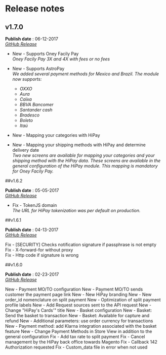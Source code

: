 # Release notes


## v1.7.0

**Publish date** : 06-12-2017  
[*GitHub Release*](https://github.com/hipay/hipay-fullservice-sdk-magento1/releases/tag/1.7.0)


* New - Supports Oney Facily Pay  
*Oney Facily Pay 3X and 4X with fees or no fees*

* New - Supports AstroPay  
*We added several payment methods for Mexico and Brazil.
The module now supports:*
  * *OXXO*
  * *Aura*
  * *Caïxa*
  * *BBVA Bancomer*
  * *Santander cash*
  * *Bradesco*
  * *Boleto*
  * *Itaú*


* New - Mapping your categories with HiPay  
* New - Mapping your shipping methods with HiPay and determine delivery date  
*Two new screens are available for mapping your categories and your shipping method with the HiPay data. These screens are available in the general configuration of the HiPay module.
This mapping is mandatory for Oney Facily Pay.*

##v1.6.2

**Publish date** : 05-05-2017  
[*GitHub Release*](https://github.com/hipay/hipay-fullservice-sdk-magento1/releases/tag/1.6.2)

* Fix - TokenJS domain  
*The URL for HiPay tokenization was per default on production.*

##v1.6.1

**Publish date** : 04-13-2017  
[*GitHub Release*](https://github.com/hipay/hipay-fullservice-sdk-magento1/releases/tag/1.6.1)

Fix - [SECURITY] Checks notification signature if passphrase is not empty  
Fix - X-forward-for without proxy  
Fix - Http code if signature is wrong  

##v1.6.0

**Publish date** : 02-23-2017  
[*GitHub Release*](https://github.com/hipay/hipay-fullservice-sdk-magento1/releases/tag/1.6.0)

New - Payment MO/TO configuration
New - Payment MO/TO sends customer the payment page link
New - New HiPay branding
New - New order_id nomenclature on split payment
New - Optimization of split payment profile labels
New - Add Request sources sent to the API request
New - Change "HiPay's Cards'" title
New - Basket configuration
New - Basket: Send the basket to transaction
New - Basket: Available for capture and refund
New - Additional parameters: use order currency for transactions
New - Payment method: add Klarna integration associated with the basket feature
New - Change Payment Methods in Store View in addition to the general configuration
Fix - Add tax rate to split payment
Fix - Cancel management by the HiPay back office towards Magento
Fix - Callback 142 Authorization requested
Fix - Custom_data file in error when not used


